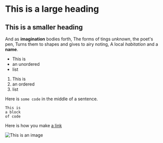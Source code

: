 # This is a large heading

## This is a smaller heading

And as **imagination** bodies forth,
The forms of tings *unknown*, the poet's pen,
Turns them to shapes and gives to airy noting,
A local *habitation* and a **name**.

- This is
- an unordered
- list

1. This is
2. an ordered
3. list

Here is `some code` in the middle of a sentence.

```
This is
a block
of code
```

Here is how you make [a link](https://www.wikipedia.org/)

![This is an image](https://github.com/yihui/xaringan/releases/download/v0.0.2/karl-moustache.jpg)




